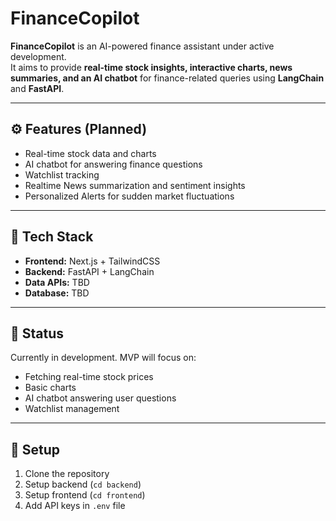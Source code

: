 # FinanceCopilot

**FinanceCopilot** is an AI-powered finance assistant under active development.  
It aims to provide **real-time stock insights, interactive charts, news summaries, and an AI chatbot** for finance-related queries using **LangChain** and **FastAPI**.

---

## ⚙️ Features (Planned)
- Real-time stock data and charts
- AI chatbot for answering finance questions
- Watchlist tracking
- Realtime News summarization and sentiment insights
- Personalized Alerts for sudden market fluctuations

---

## 🧩 Tech Stack
- **Frontend:** Next.js + TailwindCSS  
- **Backend:** FastAPI + LangChain  
- **Data APIs:** TBD  
- **Database:** TBD

---

## 🚀 Status
Currently in development. MVP will focus on:
- Fetching real-time stock prices
- Basic charts
- AI chatbot answering user questions
- Watchlist management

---

## 📌 Setup
1. Clone the repository  
2. Setup backend (`cd backend`)  
3. Setup frontend (`cd frontend`)  
4. Add API keys in `.env` file  

